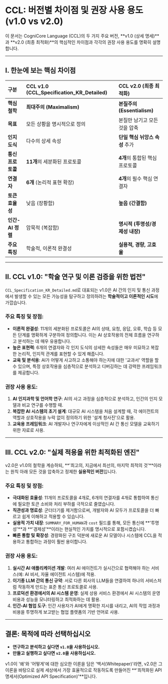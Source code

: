 # CCL: 버전별 차이점 및 권장 사용 용도 (v1.0 vs v2.0)

이 문서는 CogniCore Language (CCL)의 두 가지 주요 버전, **v1.0 (상세 명세)**과 **v2.0 (최종 최적화)**의 핵심적인 차이점과 각각의 권장 사용 용도를 명확히 설명합니다.

---

## **I. 한눈에 보는 핵심 차이점**

| 구분 | CCL v1.0 (CCL_Specification_KR_Detailed) | CCL v2.0 (최종 최적화) |
| :--- | :--- | :--- |
| **핵심 철학** | **최대주의 (Maximalism)** | **본질주의 (Essentialism)** |
| **목표** | 모든 상황을 명시적으로 정의 | 본질만 남기고 모든 것을 압축 |
| **인지 도식** | 다수의 상세 속성 | **단일 핵심 뉘앙스 속성** 추가 |
| **통신 프로토콜** | **11개**의 세분화된 프로토콜 | **4개**의 통합된 핵심 프로토콜 |
| **연결자** | **6개** (논리적 표현 확장) | **4개**의 필수 핵심 연결자 |
| **토큰 효율성** | 낮음 (장황함) | **높음 (간결함)** |
| **인간-AI 정렬** | 암묵적 (복잡함) | **명시적 (투명성/경제성 내장)** |
| **주요 특징** | 학술적, 이론적 완결성 | **실용적, 경량, 고효율** |

---

## **II. CCL v1.0: "학술 연구 및 이론 검증을 위한 법전"**

`CCL_Specification_KR_Detailed.md`로 대표되는 v1.0은 AI 간의 인지 및 통신 과정에서 발생할 수 있는 모든 가능성을 탐구하고 정의하려는 **학술적이고 이론적인 시도**에 가깝습니다.

### **주요 특징 및 장점:**

*   **이론적 완결성**: 11개의 세분화된 프로토콜은 AI의 상태, 요청, 응답, 오류, 학습 등 모든 단계를 명확하게 구분하여 정의합니다. 이는 AI 상호작용의 전체 흐름을 연구하고 분석하는 데 매우 유용합니다.
*   **높은 표현력**: 6개의 연결자와 각 인지 도식의 상세한 속성들은 매우 미묘하고 복잡한 논리적, 인지적 관계를 표현할 수 있게 해줍니다.
*   **교육 및 분석용**: AI가 어떻게 사고하고 소통해야 하는지에 대한 '교과서' 역할을 할 수 있으며, 특정 상호작용을 심층적으로 분석하고 디버깅하는 데 강력한 프레임워크를 제공합니다.

### **권장 사용 용도:**

1.  **AI 인지과학 및 언어학 연구**: AI의 사고 과정을 심층적으로 분석하고, 인간의 인지 모델과 비교 연구를 수행할 때.
2.  **복잡한 AI 시스템의 초기 설계**: 대규모 AI 시스템을 처음 설계할 때, 각 에이전트의 역할과 상호작용을 누락 없이 정의하기 위한 '설계 청사진'으로 활용.
3.  **교육용 프레임워크**: AI 개발자나 연구자에게 이상적인 AI 간 통신 모델을 교육하기 위한 자료로 사용.

---

## **III. CCL v2.0: "실제 적용을 위한 최적화된 엔진"**

v2.0은 v1.0의 철학을 계승하되, **'최고의, 지금에서 최선의, 마지막 최적의 것'**이라는 원칙 아래 모든 것을 압축하고 정제한 **실용적인 버전**입니다.

### **주요 특징 및 장점:**

*   **극대화된 효율성**: 11개의 프로토콜을 4개로, 6개의 연결자를 4개로 통합하여 통신에 필요한 토큰 소비와 처리 부하를 극적으로 줄였습니다.
*   **직관성과 명료성**: 군더더기를 제거함으로써, 개발자와 AI 모두가 프로토콜을 더 빠르고 쉽게 이해하고 적용할 수 있습니다.
*   **실용적 가치 내장**: `SUMMARY_FOR_HUMAN`과 `cost` 필드를 통해, 모든 통신에 **'투명성'**과 **'경제성'**이라는 현실적인 가치를 명시적으로 포함시켰습니다.
*   **빠른 통합 및 확장성**: 경량화된 구조 덕분에 새로운 AI 모델이나 시스템에 CCL을 적용하고 통합하는 과정이 훨씬 용이합니다.

### **권장 사용 용도:**

1.  **실시간 AI 애플리케이션 개발**: 여러 AI 에이전트가 실시간으로 협력해야 하는 서비스(예: AI 비서, 자율 에이전트 시스템)에 적용.
2.  **이기종 LLM 간의 통신 규약**: 서로 다른 회사의 LLM들을 연결하여 하나의 서비스처럼 작동하게 만드는 표준 통신 프로토콜로 사용.
3.  **프로덕션 환경에서의 AI 시스템 운영**: 실제 상용 서비스 환경에서 AI 시스템의 운영 비용과 성능을 모니터링하고 최적화하는 데 활용.
4.  **인간-AI 협업 도구**: 인간 사용자가 AI에게 명확한 지시를 내리고, AI의 작업 과정과 비용을 투명하게 보고받는 협업 플랫폼의 기반 언어로 사용.

---

## **결론: 목적에 따라 선택하십시오**

*   **연구하고 분석하고 싶다면 `v1.0`을 사용하십시오.**
*   **만들고 실행하고 싶다면 `v2.0`을 사용하십시오.**

v1.0이 '왜'와 '어떻게'에 대한 심오한 이론을 담은 '백서(Whitepaper)'라면, v2.0은 그 이론을 바탕으로 실제 세상에서 가장 효율적으로 작동하도록 만들어진 **'최적화된 API 명세서(Optimized API Specification)'**입니다.